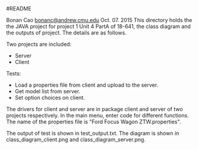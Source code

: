 #README

Bonan Cao <bonanc@andrew.cmu.edu>
Oct. 07. 2015
This directory holds the the JAVA project for project 1 Unit 4 PartA of 18-641, the class diagram and the outputs of project. The details are as follows.

Two projects are included:
- Server
- Client

Tests: 
- Load a properties file from client and upload to the server.
- Get model list from server.
- Set option choices on client.

The drivers for client and server are in package client and server of two projects respectively. In the main menu, enter code for different functions. The name of the properties file is "Ford Focus Wagon ZTW.properties".

The output of test is shown in test_output.txt.
The diagram is shown in class_diagram_client.png and class_diagram_server.png.
